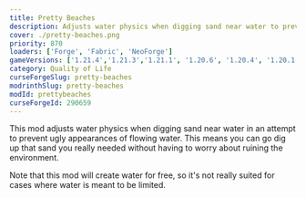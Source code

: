 ```yaml
---
title: Pretty Beaches
description: Adjusts water physics when digging sand near water to prevent ugly.
cover: ./pretty-beaches.png
priority: 870
loaders: ['Forge', 'Fabric', 'NeoForge']
gameVersions: ['1.21.4','1.21.3','1.21.1', '1.20.6', '1.20.4', '1.20.1']
category: Quality of Life
curseForgeSlug: pretty-beaches
modrinthSlug: pretty-beaches
modId: prettybeaches
curseForgeId: 290659
---
```


This mod adjusts water physics when digging sand near water in an attempt to prevent ugly appearances of flowing water.
This means you can go dig up that sand you really needed without having to worry about ruining the environment.

Note that this mod will create water for free, so it's not really suited for cases where water is meant to be limited.